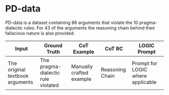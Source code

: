 # PD-data


PD-data is a dataset containing 86 arguments that violate the 10 pragma-dialectic rules. For 43 of the arguments the reasoning chain behind their fallacious nature is also provided.



| Input    | Ground Truth | CoT Example | CoT RC | LOGIC Prompt |
| -------- | -------      | ------------| --------|-------------|
| The original textbook <br> arguments  | The pragma-dialectic rule violated  | Manually crafted example | Reasoning Chain | Prompt for LOGIC where applicable
